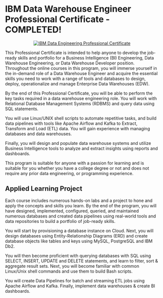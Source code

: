 # IBM Data Warehouse Engineer Professional Certificate - COMPLETED!

<p style="text-align:center">
    <a href="https://www.coursera.org/verify/professional-cert/X4EG39THZHVQ" target="_blank">
    <img src="https://github.com/erwinpasia/IBM-Data-Warehouse-Engineer-Professional-Certificate/blob/main/images/IDWE_PC.png" alt="IBM Data Engineering Professional Certificate"  />
    </a>
</p>

This Professional Certificate is intended to help anyone to develop the job-ready skills and portfolio for a Business Intelligence (BI) Engineering, Data Warehouse Engineering, or Data Warehouse Developer position. Throughout the online courses in this program, you will immerse yourself in the in-demand role of a Data Warehouse Engineer and acquire the essential skills you need to work with a range of tools and databases to design, deploy, operationalize and manage Enterprise Data Warehouses (EDW). 

By the end of this Professional Certificate, you will be able to perform the key tasks required in a data warehouse engineering role. You will work with Relational Database Management Systems (RDBMS) and query data using SQL statements. 

You will use Linux/UNIX shell scripts to automate repetitive tasks, and build data pipelines with tools like Apache Airflow and Kafka to Extract, Transform and Load (ETL) data. You will gain experience with managing databases and data warehouses. 

Finally, you will design and populate data warehouse systems and utilize Business Intelligence tools to analyze and extract insights using reports and dashboards.

This program is suitable for anyone with a passion for learning and is suitable for you whether you have a college degree or not and does not require any prior data engineering, or programming experience.

## Applied Learning Project

Each course includes numerous hands-on labs and a project to hone and apply the concepts and skills you learn. By the end of the program, you will have designed, implemented, configured, queried, and maintained numerous databases and created data pipelines using real-world tools and data repositories to build a portfolio of job-ready skills.

You will start by provisioning a database instance on Cloud. Next, you will design databases using Entity-Relationship Diagrams (ERD) and create database objects like tables and keys using MySQL, PostgreSQL and IBM Db2. 

You will then become proficient with querying databases with SQL using SELECT, INSERT, UPDATE and DELETE statements, and learn to filter, sort & aggregate result sets. Next, you will become familiar with common Linux/Unix shell commands and use them to build Bash scripts.

You will create Data Pipelines for batch and streaming ETL jobs using Apache Airflow and Kafka. Finally, implement data warehouses & create BI dashboards.
